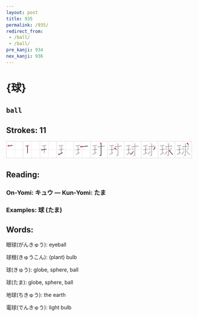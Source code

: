 ```yaml
---
layout: post
title: 935
permalink: /935/
redirect_from:
 - /ball/
 - /ball/
pre_kanji: 934
nex_kanji: 936
---
```


# {球}

## `ball`

## Strokes: 11

<div class="stroke"><img src="../images/E79083.png" /></div>

## Reading:

### On-Yomi: キュウ &mdash; Kun-Yomi: たま

### Examples: 球 (たま)

## Words:

眼球(がんきゅう): eyeball

球根(きゅうこん): (plant) bulb

球(きゅう): globe, sphere, ball

球(たま): globe, sphere, ball

地球(ちきゅう): the earth

電球(でんきゅう): light bulb

